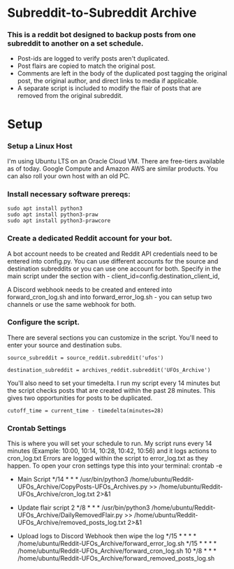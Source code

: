 # Subreddit-to-Subreddit Archive
 
### This is a reddit bot designed to backup posts from one subreddit to another on a set schedule. 
- Post-ids are logged to verify posts aren't duplicated.
- Post flairs are copied to match the original post.
- Comments are left in the body of the duplicated post tagging the original post, the original author, and direct links to media if applicable. 
- A separate script is included to modify the flair of posts that are removed from the original subreddit. 

# Setup

### Setup a Linux Host
I'm using Ubuntu LTS on an Oracle Cloud VM. There are free-tiers available as of today. Google Compute and Amazon AWS are similar products. You can also roll your own host with an old PC. 

### Install necessary software prereqs: 
	sudo apt install python3
	sudo apt install python3-praw
	sudo apt install python3-prawcore

### Create a dedicated Reddit account for your bot.
A bot account needs to be created and Reddit API credentials need to be entered into config.py. You can use different accounts for the source and destination subreddits or you can use one account for both. Specify in the main script under the section with - client_id=config.destination_client_id,

A Discord webhook needs to be created and entered into forward_cron_log.sh and into forward_error_log.sh - you can setup two channels or use the same webhook for both. 

### Configure the script.
There are several sections you can customize in the script. You'll need to enter your source and destination subs.

	source_subreddit = source_reddit.subreddit('ufos')

	destination_subreddit = archives_reddit.subreddit('UFOs_Archive')

You'll also need to set your timedelta. I run my script every 14 minutes but the script checks posts that are created within the past 28 minutes. This gives two opportunities for posts to be duplicated. 

	cutoff_time = current_time - timedelta(minutes=28)

### Crontab Settings
This is where you will set your schedule to run. My script runs every 14 minutes (Example: 10:00, 10:14, 10:28, 10:42, 10:56) and it logs actions to cron_log.txt Errors are logged within the script to error_log.txt as they happen. To open your cron settings type this into your terminal: crontab -e

- Main Script
	*/14 * * * /usr/bin/python3 /home/ubuntu/Reddit-UFOs_Archive/CopyPosts-UFOs_Archives.py >> /home/ubuntu/Reddit-UFOs_Archive/cron_log.txt 2>&1

- Update flair script
	2 */8 * * * /usr/bin/python3 /home/ubuntu/Reddit-UFOs_Archive/DailyRemovedFlair.py >> /home/ubuntu/Reddit-UFOs_Archive/removed_posts_log.txt 2>&1


- Upload logs to Discord Webhook then wipe the log
	*/15 * * * * /home/ubuntu/Reddit-UFOs_Archive/forward_error_log.sh
	*/15 * * * * /home/ubuntu/Reddit-UFOs_Archive/forward_cron_log.sh
	10 */8 * * * /home/ubuntu/Reddit-UFOs_Archive/forward_removed_posts_log.sh


